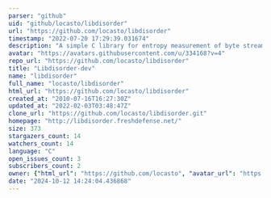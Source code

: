 ```yaml
---
parser: "github"
uid: "github/locasto/libdisorder"
url: "https://github.com/locasto/libdisorder"
timestamp: "2022-07-20 17:29:39.031674"
description: "A simple C library for entropy measurement of byte streams and other data."
avatar: "https://avatars.githubusercontent.com/u/334168?v=4"
repo_url: "https://github.com/locasto/libdisorder"
title: "Libdisorder-dev"
name: "libdisorder"
full_name: "locasto/libdisorder"
html_url: "https://github.com/locasto/libdisorder"
created_at: "2010-07-16T16:27:30Z"
updated_at: "2022-02-03T03:48:47Z"
clone_url: "https://github.com/locasto/libdisorder.git"
homepage: "http://libdisorder.freshdefense.net/"
size: 373
stargazers_count: 14
watchers_count: 14
language: "C"
open_issues_count: 3
subscribers_count: 2
owner: {"html_url": "https://github.com/locasto", "avatar_url": "https://avatars.githubusercontent.com/u/334168?v=4", "login": "locasto", "type": "User"}
date: "2024-10-12 14:24:04.436868"
---
```

